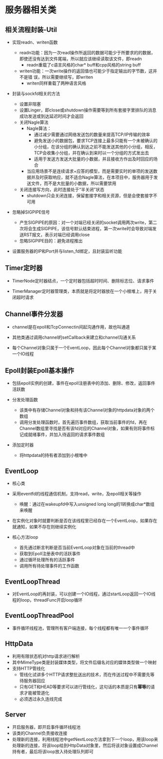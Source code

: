 # 服务器相关类 

## 相关流程封装-Util 

* 实现readn、writen函数
    * readn功能：因为一次read操作所返回的数据可能少于所要求的的数据，即使还没有达到文件尾端，所以就应该继续读取该文件，即readn
        * readn重载了c语言风格的char* buff和cpp风格的string buff
    * writen功能：一次write操作的返回值也可能少于指定输出的字节数，这并不是错
    误，所以需要继续写，即writen
        * writen同样重载了两种语言风格 

* 封装与sockfd相关的方法
    * 设置非阻塞
    * 设置Linger，即close或shutdown操作需要等到所有套接字里排队的消息成功发送或到达延迟时间才会返回
    * 关闭Nagle算法
        * Nagle算法：
            * 通过减少需要通过网络发送包的数量来提高TCP/IP传输的效率
            * 避免发送小的数据包，要求TCP连接上最多只能有一个未被确认的小分组，在该分组的确认到达之前不能发送其他的小分组，相反，TCP会收集小分组，并在确认到来时以一个分组的方式发出去
            * 适用于发送方发送大批量的小数据，并且接收方作出及时回应的场合
        * 当应用场景不是连续请求+应答的模型，而是需要实时的单项的发送数据并及时获取响应，就不适合Nagle算法，在本项目中，服务器用于发送文件，而不是大批量的小数据，所以需要禁用
    * 关闭连接写方向，此时连接处于“半关闭”状态
        * shutdown只会关闭连接，保留套接字和相关资源，但是会使套接字不可用

* 忽略掉SIGPIPE信号 
    * 产生SIGPIPE的原因：对一个对端已经关闭的socket调用两次write，第二次将会生成SIGPIPE，该信号默认结束进程，第一次write时会导致对端发送RST报文，表示对端已经调用close
    * 忽略SIGPIPE目的：避免进程推出 

* 设置服务器的IP和Port并与listen_fd绑定，且封装监听功能 

## Timer定时器 

* TimerNode定时器结点，一个定时器包括超时时间、删除标志位、请求事件 

* TimerManager定时器管理类，本质就是将定时器放在一个小根堆上，用于关闭超时请求 

## Channel事件分发器 

* channel是在epoll和TcpConnectin间起沟通作用，故也叫通道 

* 其他类通过调用channel的setCallback来建立和channel沟通关系 

* 每个Channel对象只属于一个EventLoop，因此每个Channel对象都只属于某一个IO线程 

## Epoll封装Epoll基本操作 

* 包括epoll实例的创建，事件在epoll注册表中的添加、删除、修改，返回事件活跃数 

* 分发处理函数
    * 该类中有存储Channel对象和持有该Channel对象的httpdata对象的两个数组
    * 调用分发处理函数时，首先遍历事件数组，获取当前事件的fd，再在Channel数组里寻找是否有该fd对应的Channel对象，如果有则将事件标记成就绪事件，并加入待返回的请求事件数组 

* 添加定时器
    * 将httpdata的持有者添加到小根堆中 

## EventLoop 

* 核心类 

* 采用eventfd的线程通信机制，支持read，write，及epoll相关等操作
    * 唤醒：通过在wakeupfd中写入unsigned long long的1转换成char*数组来唤醒 

* 在实例化对象时就要判断是否在该线程里已经存在一个EventLoop，如果存在就通知，如果不存在则继续实例化 

* 核心方法loop 
    * 首先通过断言判断是否当前EventLoop对象在当前的thread中
    * 获取到Epoll注册表中的活跃事件
    * 通过循环处理所有的活跃事件
    * 调用所有待处理事件的工作函数 

## EventLoopThread 

* 对EventLoop的再封装，可以创建一个IO线程，通过startLoop返回一个IO线程的loop，threadFunc开启loop循环

## EventLoopThreadPool 

* 事件循环线程池，管理所有客户端连接，每个线程都有唯一一个事件循环 

## HttpData 

* 利用有限状态机对http请求进行解析 
* 其中MimeType类是封装媒体类型，将文件后缀名对应的媒体类型做一个映射 
* 支持HTTP管线化
    * 管线化试讲多个HTTP请求整批送出的技术，而在传送过程中不需要先等待服务器回应
    * 只有GET和HEAD等要求可以进行管线化，这句话的本质是只有**幂等**的请求才能被管道化
    * 必须透过永久连线完成 

## Server 

* 开启服务器，即开启事件循环线程池 
* 该类的Channel负责接收连接 
* 处理新的连接，利用线程池中getNextLoop方法拿到下一个loop，用该loop来处理新的连接，将该loop给到HttpData对象里，然后将该对象设置成Channel持有者，最后将该loop放入待处理队列即可